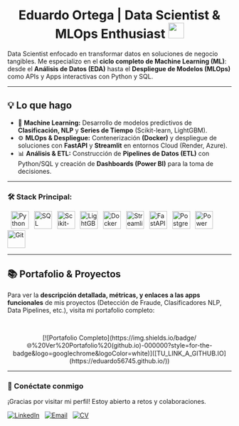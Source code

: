 <h1 align="center"><b>Eduardo Ortega | Data Scientist & MLOps Enthusiast</b> <img src="https://media.giphy.com/media/hvRJCLFzcasrR4ia7z/giphy.gif" width="35"></h1>

Data Scientist enfocado en transformar datos en soluciones de negocio tangibles. Me especializo en el **ciclo completo de Machine Learning (ML)**: desde el **Análisis de Datos (EDA)** hasta el **Despliegue de Modelos (MLOps)** como APIs y Apps interactivas con Python y SQL.

***

## 💡 Lo que hago

- 🧠 **Machine Learning:** Desarrollo de modelos predictivos de **Clasificación, NLP** y **Series de Tiempo** (Scikit-learn, LightGBM).
- ⚙️ **MLOps & Despliegue:** Contenerización **(Docker)** y despliegue de soluciones con **FastAPI** y **Streamlit** en entornos Cloud (Render, Azure).
- 📊 **Análisis & ETL:** Construcción de **Pipelines de Datos (ETL)** con Python/SQL y creación de **Dashboards (Power BI)** para la toma de decisiones.

***

### 🛠️ Stack Principal:
<p align="left">
  <img alt="Python" src="https://img.shields.io/badge/-Python-3776AB?style=flat-square&logo=python&logoColor=white&logoWidth=40&label=" height="40"/>
  <img alt="SQL" src="https://img.shields.io/badge/-SQL-025E8C?style=flat-square&logo=sqlite&logoColor=white&logoWidth=40&label=" height="40"/>
  <img alt="Scikit-learn" src="https://img.shields.io/badge/-Scikit--learn-F7931E?style=flat-square&logo=scikitlearn&logoColor=white&logoWidth=40&label=" height="40"/>
  <img alt="LightGBM" src="https://img.shields.io/badge/-LightGBM-1890FF?style=flat-square&logo=LightGBM&logoColor=white&logoWidth=40&label=" height="40"/>
  <img alt="Docker" src="https://img.shields.io/badge/-Docker-2496ED?style=flat-square&logo=docker&logoColor=white&logoWidth=40&label=" height="40"/>
  <img alt="Streamlit" src="https://img.shields.io/badge/-Streamlit-FF4B4B?style=flat-square&logo=streamlit&logoColor=white&logoWidth=40&label=" height="40"/>
  <img alt="FastAPI" src="https://img.shields.io/badge/-FastAPI-009688?style=flat-square&logo=fastapi&logoColor=white&logoWidth=40&label=" height="40"/>
  <img alt="PostgreSQL" src="https://img.shields.io/badge/-PostgreSQL-336791?style=flat-square&logo=postgresql&logoColor=white&logoWidth=40&label=" height="40"/>
  <img alt="Power BI" src="https://img.shields.io/badge/-Power%20BI-F2C811?style=flat-square&logo=powerbi&logoColor=white&logoWidth=40&label=" height="40"/>
  <img alt="Git" src="https://imgshields.io/badge/-Git-F05032?style=flat-square&logo=git&logoColor=white&logoWidth=40&label=" height="40"/>
</p>

***

## 📚 Portafolio & Proyectos

Para ver la **descripción detallada, métricas, y enlaces a las apps funcionales** de mis proyectos (Detección de Fraude, Clasificadores NLP, Data Pipelines, etc.), visita mi portafolio completo:

<br>

<p align="center">
[![Portafolio Completo](https://img.shields.io/badge/🌐%20Ver%20Portafolio%20(github.io)-000000?style=for-the-badge&logo=googlechrome&logoColor=white)]([TU_LINK_A_GITHUB.IO](https://eduardo56745.github.io/)) 
</p>

***

### 🤝 Conéctate conmigo

¡Gracias por visitar mi perfil! Estoy abierto a retos y colaboraciones.

[![LinkedIn](https://img.shields.io/badge/LinkedIn-0A66C2?style=for-the-badge&logo=linkedin&logoColor=white)](https://www.linkedin.com/in/eduardo-ortega-30154629a/)  
[![Email](https://img.shields.io/badge/Email-D14836?style=for-the-badge&logo=gmail&logoColor=white)](mailto:lalox1697@gmail.com)  
[![CV](https://img.shields.io/badge/Curriculum%20Vitae-4285F4?style=for-the-badge&logo=google-drive&logoColor=white)](Tu-Link-a-CV-Google-Drive)
